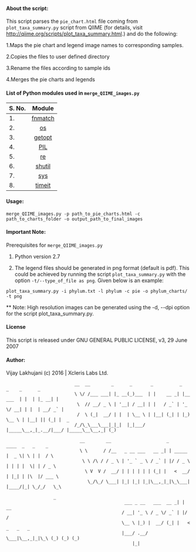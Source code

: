 

#### About the script:

This script parses the `pie_chart.html` file coming from `plot_taxa_summary.py` script from QIIME (for details, visit http://qiime.org/scripts/plot_taxa_summary.html.) and do the following:
  
1.Maps the pie chart and legend image names to corresponding samples.

2.Copies the files to user defined directory

3.Rename the files according to sample ids

4.Merges the pie charts and legends   


#### List of Python modules used in `merge_QIIME_images.py`

| S. No.        | Module        |
| ------------- |:-------------:|
| 1.             |  [fnmatch](https://docs.python.org/2/library/fnmatch.html)      |
| 2.             |    [os](https://docs.python.org/2/library/os.html)         |
| 3.             | [getopt](https://docs.python.org/2/library/getopt.html)        |
| 4.             | [PIL](http://www.pythonware.com/products/pil)           |
| 5.             | [re](https://docs.python.org/2/library/re.html)            |
| 6.             | [shutil](https://docs.python.org/2/library/shutil.html)        |
| 7.             | [sys](https://docs.python.org/2/library/sys.html)           |
| 8.             | [timeit](https://docs.python.org/2/library/timeit.html)           |



#### Usage:
`merge_QIIME_images.py -p path_to_pie_charts.html -c path_to_charts_folder -o output_path_to_final_images`

#### Important Note:
Prerequisites for `merge_QIIME_images.py`

1. Python version 2.7

2. The legend files should be generated in png format (default is pdf). This could be achieved by running the script `plot_taxa_summary.py` with the option `-t/--type_of_file as png`. Given below is an example:

`plot_taxa_summary.py -i phylum.txt -l phylum -c pie -o phylum_charts/ -t png`

** Note: High resolution images can be generated using the -d, --dpi option for the script plot_taxa_summary.py.

#### License
This script is released under GNU GENERAL PUBLIC LICENSE, v3, 29 June 2007

#### Author:
Vijay Lakhujani  (c) 2016 | Xcleris Labs Ltd.



                              __  __        _      _       _          _           _    _      _     
                              \ \/ /___ ___| |_ __(_)___  | |    __ _| |__  ___  | |  | |_ __| |    
                               \  // __/ _ \ | '__| / __| | |   / _` | '_ \/ __| | |  | __/ _` |    
                               /  \ (_|  __/ | |  | \__ \ | |__| (_| | |_) \__ \ | |__| || (_| |  _ 
                              /_/\_\___\___|_|_|  |_|___/ |_____\__,_|_.__/|___/ |_____\__\__,_| (_)
                              
                                __        __                     _          ____  _   _    _    
                                \ \      / /__   _ __ ___   __ _| | _____  |  _ \| \ | |  / \   
                                 \ \ /\ / / _ \ | '_ ` _ \ / _` | |/ / _ \ | | | |  \| | / _ \  
                                  \ V  V /  __/ | | | | | | (_| |   <  __/ | |_| | |\  |/ ___ \ 
                                   \_/\_/ \___| |_| |_| |_|\__,_|_|\_\___| |____/|_| \_/_/   \_\

                      _                
                                                 ___ _ __   ___  __ _| | __            
                                                / __| '_ \ / _ \/ _` | |/ /            
                                                \__ \ |_) |  __/ (_| |   <   _   _   _ 
                                                |___/ .__/ \___|\__,_|_|\_\ (_) (_) (_)
                                                    |_| 
